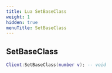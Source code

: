 ```yaml
---
title: Lua SetBaseClass
weight: 1
hidden: true
menuTitle: SetBaseClass
---
```

## SetBaseClass
```lua
Client:SetBaseClass(number v); -- void
```